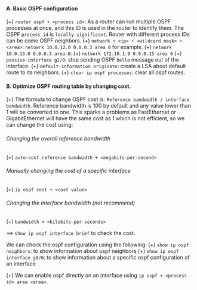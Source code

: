 #### A. Basic OSPF configuration
(+) `router ospf + <process id>`: As a router can run multiple OSPF processes at once, and this ID is used in the router to identify them. The OSPF `process id` is `locally significant`. Router with different process IDs can be come OSPF neighbors.
(+) `network + <ip> + <wildcard mask> + <area>`: `netowrk 10.0.12.0 0.0.0.3 area 0` for example.
(+) `network 10.0.13.0 0.0.0.3 area 0`:
(+) `network 172.16.1.0 0.0.0.15 area 0`
(+) `passive-interface g2/0`: stop sending OSPF `hello` message out of the interface.
(+) `default-information originate`: create a LSA about default route to its neighbors.
(+) `clear ip ospf processes`: clear all ospf routes.

#### B. Optimize OSPF routing table by changing cost.
(+) The formula to change OSPF cost is: `Reference bandwidth / interface bandwidth`. Reference bandwidth is 100 by default and any value lower than 1 will be converted to one. This sparks a problems as FastEthernet or GigabitEthernet will have the same cost as 1 which is not efficient, so we can change the cost using:

###### Changing the overall reference bandwidth
(+) `auto-cost reference bandwidth + <megabits-per-second>`

###### Manually changing the cost of a specific interface 
(+) `ip ospf cost + <cost value>`

###### Changing the interface bandwidth (not recommend)
(+) `bandwidth + <kilobits-per-seconds>`

==> `show ip ospf interface brief` to check the cost.

We can check the ospf configuration using the following:
(+) `show ip ospf neighbors`: to show information about ospf neighbors
(+) `show ip ospf interface g0/0`: to show information about a specific ospf configuration of an interface

 (+) We can enable ospf directly on an interface using `ip ospf + <process id> area <area>`.